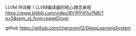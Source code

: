 LLVM IR详解！LLVM编译器的核心理念来啦
https://www.bilibili.com/video/BV1PP411u7NR/?p=5&spm_id_from=pageDriver


github
https://github.com/chenzomi12/DeepLearningSystem